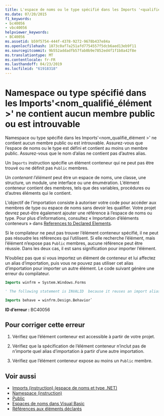```yaml
---
title: L'espace de noms ou le type spécifié dans les Imports '<qualifiedelementname>' ne contient aucun membre public ou est introuvable
ms.date: 07/20/2015
f1_keywords:
- bc40056
- vbc40056
helpviewer_keywords:
- BC40056
ms.assetid: b59f5754-444f-4378-9272-9678b437e84a
ms.openlocfilehash: 1873c0af7a251afd7754557f5dcb6aed13eb9f11
ms.sourcegitcommit: 9b552addadfb57fab0b9e7852ed4f1f1b8a42f8e
ms.translationtype: MT
ms.contentlocale: fr-FR
ms.lasthandoff: 04/23/2019
ms.locfileid: "61918318"
---
```

# <a name="namespace-or-type-specified-in-the-imports-qualifiedelementname-doesnt-contain-any-public-member-or-cannot-be-found"></a>Namespace ou type spécifié dans les Imports'\<nom_qualifié_élément >' ne contient aucun membre public ou est introuvable

Namespace ou type spécifié dans les Imports'\<nom_qualifié_élément >' ne contient aucun membre public ou est introuvable. Assurez-vous que l’espace de noms ou le type est défini et contient au moins un membre public. Assurez-vous que le nom d’alias ne contient pas d’autres alias.

Un `Imports` instruction spécifie un élément conteneur qui ne peut pas être trouvé ou ne définit pas `Public` membres.

Un *contenant l’élément* peut être un espace de noms, une classe, une structure, un module, une interface ou une énumération. L’élément conteneur contient des membres, tels que des variables, procédures ou d’autres éléments qui le contient.

L’objectif de l’importation consiste à autoriser votre code pour accéder aux membres de type ou espace de noms sans devoir les qualifier. Votre projet devrez peut-être également ajouter une référence à l’espace de noms ou type. Pour plus d’informations, consultez « Importation d’éléments conteneurs » dans [References to Declared Elements](../../../visual-basic/programming-guide/language-features/declared-elements/references-to-declared-elements.md).

Si le compilateur ne peut pas trouver l’élément conteneur spécifié, il ne peut pas résoudre les références qui l’utilisent. Si elle recherche l’élément, mais l’élément n’expose pas `Public` membres, aucune référence peut être réussie. Dans les deux cas, il est sans signification pour importer l’élément.

N’oubliez pas que si vous importez un élément de conteneur et lui affectez un alias d’importation, puis vous ne pouvez pas utiliser cet alias d’importation pour importer un autre élément. Le code suivant génère une erreur du compilateur.

```vb
Imports winfrm = System.Windows.Forms

' The following statement is INVALID  because it reuses an import alias.

Imports behave = winfrm.Design.Behavior`
```

**ID d’erreur :** BC40056

## <a name="to-correct-this-error"></a>Pour corriger cette erreur

1. Vérifiez que l’élément conteneur est accessible à partir de votre projet.

2. Vérifiez que la spécification de l’élément conteneur n’inclut pas de n’importe quel alias d’importation à partir d’une autre importation.

3. Vérifiez que l’élément conteneur expose au moins un `Public` membre.

## <a name="see-also"></a>Voir aussi

- [Imports (instruction) (espace de noms et type .NET)](../../../visual-basic/language-reference/statements/imports-statement-net-namespace-and-type.md)
- [Namespace (instruction)](../../../visual-basic/language-reference/statements/namespace-statement.md)
- [Public](../../../visual-basic/language-reference/modifiers/public.md)
- [Espaces de noms dans Visual Basic](../../../visual-basic/programming-guide/program-structure/namespaces.md)
- [Références aux éléments déclarés](../../../visual-basic/programming-guide/language-features/declared-elements/references-to-declared-elements.md)
